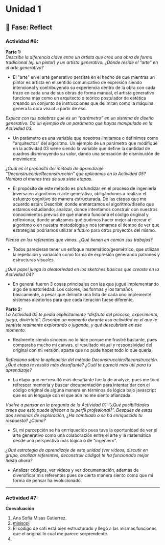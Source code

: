 # Unidad 1

## 🤔 Fase: Reflect

### Actividad #6:

**Parte 1:**  
_Describe la diferencia clave entre un artista que crea una obra de forma tradicional (ej. un pintor) y un artista generativo. ¿Dónde reside el “arte” en el arte generativo?_
- El "arte" en el arte generativo persiste en el hecho de que mientras un pintor es artista en el sentido comunicativo de expresión siendo intencional y contribuyendo su experiencia dentro de la obra con cada trazo en cada una de sus obras de forma manual, el artista generativo funciona más como un arquitecto o teórico postulador de estética creando un conjunto de instrucciones que delimitan como la máquina genera la obra visual a partir de eso.

_Explica con tus palabras qué es un “parámetro” en un sistema de diseño generativo. Da un ejemplo de un parámetro que hayas manipulado en la Actividad 03._  
- Un parámetro es una variable que nosotros limitamos o definimos como "arquitectos" del algoritmo. Un ejemplo de un parámetro que modifiqué en la actividad 03 viene siendo la variable que define la cantidad de cuadros disminuyendo su valor, dando una sensación de disminución de movimiento.

_¿Cuál es el propósito del método de aprendizaje “Deconstrucción/Reconstrucción” que aplicamos en la Actividad 05? Nombra al menos tres de sus siete etapas._  
- El propósito de este método es profundizar en el proceso de ingeniería inversa en algoritmos o arte generativo, obligándonos a realizar el esfuerzo cognitivo de manera estructurada. De las etapas que me acuerdo están: Describir, donde enmarcamos el algoritmo/diseño que estamos estudiando; analizar, donde intentamos construir con nuestros conocimientos previos de qué manera funciona el código original y reflexionar, donde analizamos qué pudimos hacer mejor al recrear el algoritmo o en nuestra metodología y nos tomamos el tiempo de ver que estrategias podríamos utilizar a futuro para otros proyectos del mismo.

_Piensa en los referentes que vimos. ¿Qué tienen en común sus trabajos?_
- Todos parecieran tener un enfoque matemático/geométrico, que utilizan la repetición y variación como forma de expresión generando patrones y estructuras visuales.

_¿Qué papel juega la aleatoriedad en los sketches básicos que creaste en la Actividad 04?_
- En general fueron 3 cosas principales con las que jugué implementando algo de aleatoriedad: Los colores, las formas y los tamaños básicamente, a pesar que delimité una lista de cada uno implementé sistemas aleatorios para que cada iteración fuese diferente.  
  
**Parte 2:**  
_La Actividad 05 te pedía explícitamente “disfruta del proceso, experimenta, juega, diviértete”. Describe un momento durante esa actividad en el que te sentiste realmente explorando o jugando, y qué descubriste en ese momento._
- Realmente siendo sinceros no lo hice porque me frustré bastante, pues comparaba mucho mi canvas, el resultado visual y responsividad del original con mi versión, aparte que no pude hacer todo lo que quería.

_Reflexiona sobre la aplicación del método Deconstrucción/Reconstrucción. ¿Qué etapa te resultó más desafiante? ¿Cuál te pareció más útil para tu aprendizaje?_
- La etapa que me resultó más desafiante fue la de analyze, pues me tocó refrescar memoria y buscar documentación para intentar dar con el código original de alguna manera en términos de lógica bajo javascript que es un lenguaje con el que aún no me siento afianzada.

_Vuelve a pensar en la pregunta de la Actividad 01: “¿Qué posibilidades crees que esto puede ofrecer a tu perfil profesional?”. Después de estas dos semanas de exploración, ¿Ha cambiado o se ha enriquecido tu respuesta? ¿Cómo?_
- Si, mi percepción se ha enrriquecido pues tuve la oportunidad de ver el arte generativo como una colaboración entre el arte y la matemática desde una perspectiva más lógica o de "ingeniero".

_¿Qué estrategia de aprendizaje de esta unidad (ver videos, discutir en grupo, analizar referentes, deconstruir código) te ha funcionado mejor hasta ahora?_
- Analizar códigos, ver videos y ver documentación, además de diversificar mis referentes pues de cierta manera siento como que mi forma de pensar ha evolucionado.

---
### Actividad #7:

**Coevaluación**
1. Ana Sofía Misas Gutierrez.
2. [misisopi](https://github.com/jfUPB/interactivos2-2025-20-misisopi/blob/unidad1/apply/unidad-1/apply.md)
3. El código de sofi está bien estructurado y llegó a las mismas funciones que el original lo cual me parece sorprendente.
4. 
